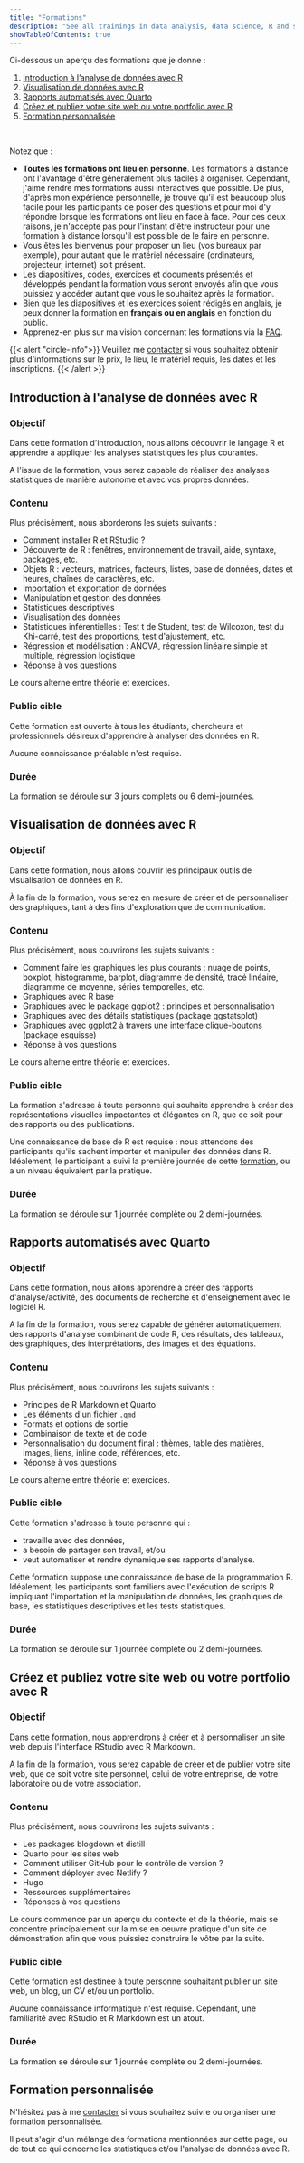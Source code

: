 ```yaml
---
title: "Formations"
description: "See all trainings in data analysis, data science, R and statistics, provided by Antoine Soetewey."
showTableOfContents: true
---
```


Ci-dessous un aperçu des formations que je donne :

1. [Introduction à l’analyse de données avec R](/fr/trainings/#introduction-à-lanalyse-de-données-avec-r)
1. [Visualisation de données avec R](/fr/trainings/#visualisation-de-données-avec-r)
1. [Rapports automatisés avec Quarto](/fr/trainings/#rapports-automatisés-avec-quarto)
1. [Créez et publiez votre site web ou votre portfolio avec R](/fr/trainings/#créez-et-publiez-votre-site-web-ou-votre-portfolio-avec-r)
1. [Formation personnalisée](/fr/trainings/#formation-personnalisée)

<br>

Notez que :

- **Toutes les formations ont lieu en personne**. Les formations à distance ont l'avantage d'être généralement plus faciles à organiser. Cependant, j'aime rendre mes formations aussi interactives que possible. De plus, d'après mon expérience personnelle, je trouve qu'il est beaucoup plus facile pour les participants de poser des questions et pour moi d'y répondre lorsque les formations ont lieu en face à face. Pour ces deux raisons, je n'accepte pas pour l'instant d'être instructeur pour une formation à distance lorsqu'il est possible de le faire en personne.
- Vous êtes les bienvenus pour proposer un lieu (vos bureaux par exemple), pour autant que le matériel nécessaire (ordinateurs, projecteur, internet) soit présent.
- Les diapositives, codes, exercices et documents présentés et développés pendant la formation vous seront envoyés afin que vous puissiez y accéder autant que vous le souhaitez après la formation.
- Bien que les diapositives et les exercices soient rédigés en anglais, je peux donner la formation en **français ou en anglais** en fonction du public.
- Apprenez-en plus sur ma vision concernant les formations via la [FAQ](/fr/faq/#quelle-est-la-vision-concernant-les-formations-).

{{< alert "circle-info">}}
Veuillez me [contacter](/fr/#contact) si vous souhaitez obtenir plus d'informations sur le prix, le lieu, le matériel requis, les dates et les inscriptions.
{{< /alert >}}

## Introduction à l'analyse de données avec R

### Objectif

Dans cette formation d'introduction, nous allons découvrir le langage R et apprendre à appliquer les analyses statistiques les plus courantes.

A l'issue de la formation, vous serez capable de réaliser des analyses statistiques de manière autonome et avec vos propres données.

### Contenu

Plus précisément, nous aborderons les sujets suivants :

- Comment installer R et RStudio ?
- Découverte de R : fenêtres, environnement de travail, aide, syntaxe, packages, etc.
- Objets R : vecteurs, matrices, facteurs, listes, base de données, dates et heures, chaînes de caractères, etc.
- Importation et exportation de données
- Manipulation et gestion des données
- Statistiques descriptives
- Visualisation des données
- Statistiques inférentielles : Test t de Student, test de Wilcoxon, test du Khi-carré, test des proportions, test d'ajustement, etc.
- Régression et modélisation : ANOVA, régression linéaire simple et multiple, régression logistique
- Réponse à vos questions

Le cours alterne entre théorie et exercices.

### Public cible

Cette formation est ouverte à tous les étudiants, chercheurs et professionnels désireux d'apprendre à analyser des données en R.

Aucune connaissance préalable n'est requise.

### Durée

La formation se déroule sur 3 jours complets ou 6 demi-journées.

## Visualisation de données avec R

### Objectif

Dans cette formation, nous allons couvrir les principaux outils de visualisation de données en R.

À la fin de la formation, vous serez en mesure de créer et de personnaliser des graphiques, tant à des fins d'exploration que de communication.

### Contenu

Plus précisément, nous couvrirons les sujets suivants :

- Comment faire les graphiques les plus courants : nuage de points, boxplot, histogramme, barplot, diagramme de densité, tracé linéaire, diagramme de moyenne, séries temporelles, etc.
- Graphiques avec R base
- Graphiques avec le package ggplot2 : principes et personnalisation
- Graphiques avec des détails statistiques (package ggstatsplot)
- Graphiques avec ggplot2 à travers une interface clique-boutons (package esquisse)
- Réponse à vos questions

Le cours alterne entre théorie et exercices.

### Public cible

La formation s'adresse à toute personne qui souhaite apprendre à créer des représentations visuelles impactantes et élégantes en R, que ce soit pour des rapports ou des publications.

Une connaissance de base de R est requise : nous attendons des participants qu'ils sachent importer et manipuler des données dans R. Idéalement, le participant a suivi la première journée de cette [formation](/fr/trainings/#introduction-à-lanalyse-de-données-avec-r), ou a un niveau équivalent par la pratique.

### Durée

La formation se déroule sur 1 journée complète ou 2 demi-journées.

## Rapports automatisés avec Quarto

### Objectif

Dans cette formation, nous allons apprendre à créer des rapports d'analyse/activité, des documents de recherche et d'enseignement avec le logiciel R.

A la fin de la formation, vous serez capable de générer automatiquement des rapports d'analyse combinant de code R, des résultats, des tableaux, des graphiques, des interprétations, des images et des équations.

### Contenu

Plus précisément, nous couvrirons les sujets suivants :

- Principes de R Markdown et Quarto
- Les éléments d'un fichier `.qmd`
- Formats et options de sortie
- Combinaison de texte et de code
- Personnalisation du document final : thèmes, table des matières, images, liens, inline code, références, etc.
- Réponse à vos questions

Le cours alterne entre théorie et exercices.

### Public cible

Cette formation s'adresse à toute personne qui :

- travaille avec des données,
- a besoin de partager son travail, et/ou
- veut automatiser et rendre dynamique ses rapports d'analyse.

Cette formation suppose une connaissance de base de la programmation R. Idéalement, les participants sont familiers avec l'exécution de scripts R impliquant l'importation et la manipulation de données, les graphiques de base, les statistiques descriptives et les tests statistiques.

### Durée

La formation se déroule sur 1 journée complète ou 2 demi-journées.

## Créez et publiez votre site web ou votre portfolio avec R

### Objectif

Dans cette formation, nous apprendrons à créer et à personnaliser un site web depuis l'interface RStudio avec R Markdown.

A la fin de la formation, vous serez capable de créer et de publier votre site web, que ce soit votre site personnel, celui de votre entreprise, de votre laboratoire ou de votre association.

### Contenu

Plus précisément, nous couvrirons les sujets suivants :

- Les packages blogdown et distill
- Quarto pour les sites web
- Comment utiliser GitHub pour le contrôle de version ?
- Comment déployer avec Netlify ?
- Hugo
- Ressources supplémentaires
- Réponses à vos questions

Le cours commence par un aperçu du contexte et de la théorie, mais se concentre principalement sur la mise en oeuvre pratique d'un site de démonstration afin que vous puissiez construire le vôtre par la suite.

### Public cible

Cette formation est destinée à toute personne souhaitant publier un site web, un blog, un CV et/ou un portfolio.

Aucune connaissance informatique n'est requise. Cependant, une familiarité avec RStudio et R Markdown est un atout.

### Durée

La formation se déroule sur 1 journée complète ou 2 demi-journées.

## Formation personnalisée

N'hésitez pas à me [contacter](/fr/#contact) si vous souhaitez suivre ou organiser une formation personnalisée.

Il peut s'agir d'un mélange des formations mentionnées sur cette page, ou de tout ce qui concerne les statistiques et/ou l'analyse de données avec R.
